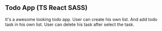 ## Todo App (TS React SASS)
It's a awesome looking todo app. User can create his own list. And add todo task in his own list. User can delete his task after select the task. 